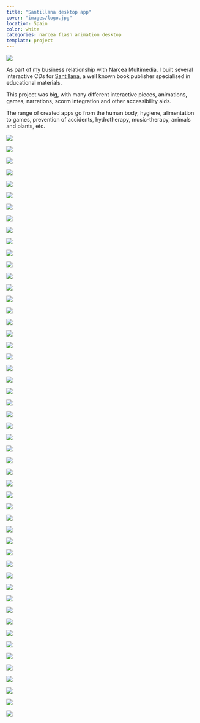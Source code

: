 ```yaml
---
title: "Santillana desktop app"
cover: "images/logo.jpg"
location: Spain
color: white
categories: narcea flash animation desktop
template: project
---
```


![](/work/santillana/images/0.png)

As part of my business relationship with Narcea Multimedia, I built several interactive CDs for [Santillana](http://www.santillana.es/), a well known book publisher specialised in educational materials.

This project was big, with many different interactive pieces, animations, games, narrations, scorm integration and other accessibility aids.

The range of created apps go from the human body, hygiene, alimentation to games, prevention of accidents, hydrotherapy, music-therapy, animals and plants, etc.

![](/work/santillana/images/1.jpg)

![](/work/santillana/images/2.jpg)

![](/work/santillana/images/3.jpg)

![](/work/santillana/images/4.jpg)

![](/work/santillana/images/5.jpg)

![](/work/santillana/images/6.jpg)

![](/work/santillana/images/7.jpg)

![](/work/santillana/images/8.jpg)

![](/work/santillana/images/9.jpg)

![](/work/santillana/images/10.jpg)

![](/work/santillana/images/11.jpg)

![](/work/santillana/images/12.jpg)

![](/work/santillana/images/13.jpg)

![](/work/santillana/images/14.jpg)

![](/work/santillana/images/15.jpg)

![](/work/santillana/images/16.jpg)

![](/work/santillana/images/17.jpg)

![](/work/santillana/images/18.jpg)

![](/work/santillana/images/19.jpg)

![](/work/santillana/images/20.jpg)

![](/work/santillana/images/21.jpg)

![](/work/santillana/images/22.jpg)

![](/work/santillana/images/23.jpg)

![](/work/santillana/images/24.jpg)

![](/work/santillana/images/25.jpg)

![](/work/santillana/images/26.jpg)

![](/work/santillana/images/27.jpg)

![](/work/santillana/images/28.jpg)

![](/work/santillana/images/29.jpg)

![](/work/santillana/images/30.jpg)

![](/work/santillana/images/31.jpg)

![](/work/santillana/images/32.jpg)

![](/work/santillana/images/33.jpg)

![](/work/santillana/images/34.jpg)

![](/work/santillana/images/35.jpg)

![](/work/santillana/images/36.jpg)

![](/work/santillana/images/37.jpg)

![](/work/santillana/images/38.jpg)

![](/work/santillana/images/39.jpg)

![](/work/santillana/images/40.jpg)

![](/work/santillana/images/41.jpg)

![](/work/santillana/images/42.jpg)

![](/work/santillana/images/43.jpg)

![](/work/santillana/images/44.jpg)

![](/work/santillana/images/45.jpg)

![](/work/santillana/images/46.jpg)

![](/work/santillana/images/47.jpg)

![](/work/santillana/images/48.jpg)

![](/work/santillana/images/49.jpg)

![](/work/santillana/images/50.jpg)

![](/work/santillana/images/51.jpg)

